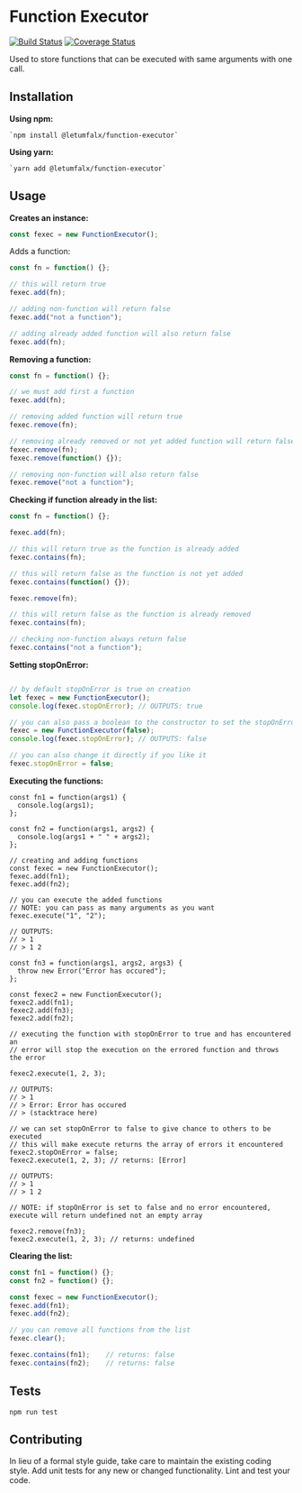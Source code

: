 Function Executor
=========

[![Build Status](https://travis-ci.org/letumfalx/function-executor.svg?branch=master)](https://travis-ci.org/letumfalx/function-executor)
[![Coverage Status](https://coveralls.io/repos/github/letumfalx/function-executor/badge.svg?branch=master)](https://coveralls.io/github/letumfalx/function-executor?branch=master)


Used to store functions that can be executed with same arguments with one call.


## Installation

**Using npm:**

    `npm install @letumfalx/function-executor`

**Using yarn:**

    `yarn add @letumfalx/function-executor`


## Usage

**Creates an instance:**
```js
const fexec = new FunctionExecutor();
```

Adds a function:
```js
const fn = function() {};

// this will return true
fexec.add(fn);

// adding non-function will return false
fexec.add("not a function");

// adding already added function will also return false
fexec.add(fn);
```

**Removing a function:**
```js
const fn = function() {};

// we must add first a function
fexec.add(fn);

// removing added function will return true
fexec.remove(fn);

// removing already removed or not yet added function will return false
fexec.remove(fn);
fexec.remove(function() {});

// removing non-function will also return false
fexec.remove("not a function");
```

**Checking if function already in the list:**
```js
const fn = function() {};

fexec.add(fn);

// this will return true as the function is already added
fexec.contains(fn);

// this will return false as the function is not yet added
fexec.contains(function() {});

fexec.remove(fn);

// this will return false as the function is already removed
fexec.contains(fn);

// checking non-function always return false
fexec.contains("not a function");
```

**Setting stopOnError:**
```js

// by default stopOnError is true on creation
let fexec = new FunctionExecutor();
console.log(fexec.stopOnError); // OUTPUTS: true

// you can also pass a boolean to the constructor to set the stopOnError
fexec = new FunctionExecutor(false);
console.log(fexec.stopOnError); // OUTPUTS: false

// you can also change it directly if you like it
fexec.stopOnError = false;
```

**Executing the functions:**
```
const fn1 = function(args1) {
  console.log(args1);
};

const fn2 = function(args1, args2) {
  console.log(args1 + " " + args2);
};

// creating and adding functions
const fexec = new FunctionExecutor();
fexec.add(fn1);
fexec.add(fn2);

// you can execute the added functions
// NOTE: you can pass as many arguments as you want
fexec.execute("1", "2");

// OUTPUTS:
// > 1
// > 1 2

const fn3 = function(args1, args2, args3) {
  throw new Error("Error has occured");
};

const fexec2 = new FunctionExecutor();
fexec2.add(fn1);
fexec2.add(fn3);
fexec2.add(fn2);

// executing the function with stopOnError to true and has encountered an
// error will stop the execution on the errored function and throws the error

fexec2.execute(1, 2, 3);

// OUTPUTS:
// > 1
// > Error: Error has occured
// > (stacktrace here)

// we can set stopOnError to false to give chance to others to be executed
// this will make execute returns the array of errors it encountered
fexec2.stopOnError = false;
fexec2.execute(1, 2, 3); // returns: [Error]

// OUTPUTS:
// > 1
// > 1 2

// NOTE: if stopOnError is set to false and no error encountered, execute will return undefined not an empty array

fexec2.remove(fn3);
fexec2.execute(1, 2, 3); // returns: undefined
```

**Clearing the list:**

```js
const fn1 = function() {};
const fn2 = function() {};

const fexec = new FunctionExecutor();
fexec.add(fn1);
fexec.add(fn2);

// you can remove all functions from the list
fexec.clear();

fexec.contains(fn1);	// returns: false
fexec.contains(fn2);	// returns: false
```

## Tests

```
npm run test
```

## Contributing

In lieu of a formal style guide, take care to maintain the existing coding style. Add unit tests for any new or changed functionality. Lint and test your code.

